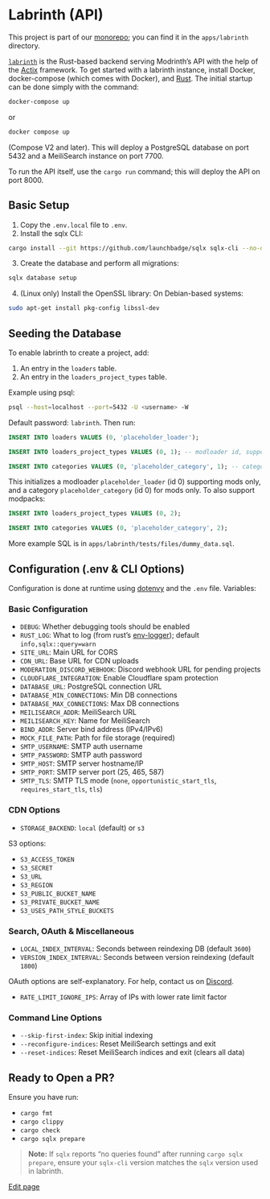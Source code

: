# Labrinth (API)

This project is part of our [monorepo](https://github.com/modrinth/modrinth); you can find it in the `apps/labrinth` directory.

[`labrinth`](https://github.com/modrinth/labrinth) is the Rust-based backend serving Modrinth’s API with the help of the [Actix](https://actix.rs) framework. To get started with a labrinth instance, install Docker, docker-compose (which comes with Docker), and [Rust](https://www.rust-lang.org). The initial startup can be done simply with the command:

```bash
docker-compose up
```

or

```bash
docker compose up
```

(Compose V2 and later). This will deploy a PostgreSQL database on port 5432 and a MeiliSearch instance on port 7700.

To run the API itself, use the `cargo run` command; this will deploy the API on port 8000.

## Basic Setup

1. Copy the `.env.local` file to `.env`.
2. Install the sqlx CLI:

```bash
cargo install --git https://github.com/launchbadge/sqlx sqlx-cli --no-default-features --features postgres,rustls
```

3. Create the database and perform all migrations:

```bash
sqlx database setup
```

4. (Linux only) Install the OpenSSL library:
   On Debian-based systems:

```bash
sudo apt-get install pkg-config libssl-dev
```

## Seeding the Database

To enable labrinth to create a project, add:

1. An entry in the `loaders` table.
2. An entry in the `loaders_project_types` table.

Example using psql:

```bash
psql --host=localhost --port=5432 -U <username> -W
```

Default password: `labrinth`. Then run:

```sql
INSERT INTO loaders VALUES (0, 'placeholder_loader');

INSERT INTO loaders_project_types VALUES (0, 1); -- modloader id, supported type id

INSERT INTO categories VALUES (0, 'placeholder_category', 1); -- category id, category, project type id
```

This initializes a modloader `placeholder_loader` (id 0) supporting mods only, and a category `placeholder_category` (id 0) for mods only. To also support modpacks:

```sql
INSERT INTO loaders_project_types VALUES (0, 2);

INSERT INTO categories VALUES (0, 'placeholder_category', 2);
```

More example SQL is in `apps/labrinth/tests/files/dummy_data.sql`.

## Configuration (.env & CLI Options)

Configuration is done at runtime using [dotenvy](https://crates.io/crates/dotenvy) and the `.env` file. Variables:

### Basic Configuration

* `DEBUG`: Whether debugging tools should be enabled
* `RUST_LOG`: What to log (from rust’s [env-logger](https://github.com/env-logger)); default `info,sqlx::query=warn`
* `SITE_URL`: Main URL for CORS
* `CDN_URL`: Base URL for CDN uploads
* `MODERATION_DISCORD_WEBHOOK`: Discord webhook URL for pending projects
* `CLOUDFLARE_INTEGRATION`: Enable Cloudflare spam protection
* `DATABASE_URL`: PostgreSQL connection URL
* `DATABASE_MIN_CONNECTIONS`: Min DB connections
* `DATABASE_MAX_CONNECTIONS`: Max DB connections
* `MEILISEARCH_ADDR`: MeiliSearch URL
* `MEILISEARCH_KEY`: Name for MeiliSearch
* `BIND_ADDR`: Server bind address (IPv4/IPv6)
* `MOCK_FILE_PATH`: Path for file storage (required)
* `SMTP_USERNAME`: SMTP auth username
* `SMTP_PASSWORD`: SMTP auth password
* `SMTP_HOST`: SMTP server hostname/IP
* `SMTP_PORT`: SMTP server port (25, 465, 587)
* `SMTP_TLS`: SMTP TLS mode (`none`, `opportunistic_start_tls`, `requires_start_tls`, `tls`)

### CDN Options

* `STORAGE_BACKEND`: `local` (default) or `s3`

S3 options:

* `S3_ACCESS_TOKEN`
* `S3_SECRET`
* `S3_URL`
* `S3_REGION`
* `S3_PUBLIC_BUCKET_NAME`
* `S3_PRIVATE_BUCKET_NAME`
* `S3_USES_PATH_STYLE_BUCKETS`

### Search, OAuth & Miscellaneous

* `LOCAL_INDEX_INTERVAL`: Seconds between reindexing DB (default `3600`)
* `VERSION_INDEX_INTERVAL`: Seconds between version reindexing (default `1800`)

OAuth options are self-explanatory. For help, contact us on [Discord](https://discord.modrinth.com).

* `RATE_LIMIT_IGNORE_IPS`: Array of IPs with lower rate limit factor

### Command Line Options

* `--skip-first-index`: Skip initial indexing
* `--reconfigure-indices`: Reset MeiliSearch settings and exit
* `--reset-indices`: Reset MeiliSearch indices and exit (clears all data)

## Ready to Open a PR?

Ensure you have run:

* `cargo fmt`
* `cargo clippy`
* `cargo check`
* `cargo sqlx prepare`

> **Note:** If `sqlx` reports “no queries found” after running `cargo sqlx prepare`, ensure your `sqlx-cli` version matches the `sqlx` version used in labrinth.

[Edit page](https://github.com/modrinth/modrinth/edit/main/apps/labrinth)
